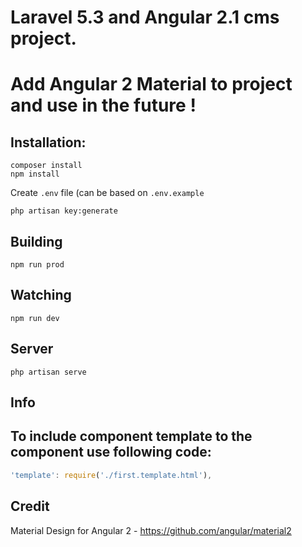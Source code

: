 # Laravel 5.3 and Angular 2.1 cms project.
# Add Angular 2 Material to project and use in the future !

## Installation:

```
composer install
npm install
```
Create `.env` file (can be based on `.env.example`
```
php artisan key:generate
```

## Building

```
npm run prod
```

## Watching

```
npm run dev
```

## Server

```
php artisan serve
```

## Info

## To include component template to the component use following code:
```ts
'template': require('./first.template.html'),
```

## Credit
Material Design for Angular 2 - https://github.com/angular/material2
